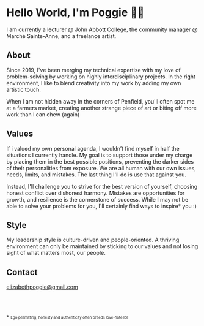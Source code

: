 # Hello World, I'm Poggie 👩‍💻

I am currently a lecturer @ John Abbott College, the community manager @ Marché Sainte-Anne, and a freelance artist.

## About

Since 2019, I've been merging my technical expertise with my love of problem-solving by working on highly interdisciplinary projects. In the right environment, I like to blend creativity into my work by adding my own artistic touch.

When I am not hidden away in the corners of Penfield, you'll often spot me at a farmers market, creating another strange piece of art or biting off more work than I can chew (again)

## Values

If i valued my own personal agenda, I wouldn’t find myself in half the situations I currently handle. My goal is to support those under my charge by placing them in the best possible positions, preventing the darker sides of their personalities from exposure. We are all human with our own issues, needs, limits, and mistakes. The last thing I'll do is use that against you.

Instead, I'll challenge you to strive for the best version of yourself, choosing honest conflict over dishonest harmony. Mistakes are opportunities for growth, and resilience is the cornerstone of success. While I may not be able to solve your problems for you, I'll certainly find ways to inspire\* you :)

## Style

My leadership style is culture-driven and people-oriented. A thriving environment can only be maintained by sticking to our values and not losing sight of what matters most, our people.

## Contact

[elizabethpoggie@gmail.com](mailto:elizabethpoggie@gmail.com)

<br>
<br>

\* <sub><sup>Ego permitting; honesty and authenticity often breeds love-hate lol</sup></sub>
